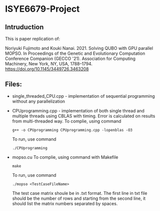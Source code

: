 # ISYE6679-Project
## Intruduction
This is paper replication of:

Noriyuki Fujimoto and Kouki Nanai. 2021. Solving QUBO with GPU parallel MOPSO. In Proceedings of the Genetic and Evolutionary Computation Conference Companion (GECCO '21). Association for Computing Machinery, New York, NY, USA, 1788–1794. https://doi.org/10.1145/3449726.3463208



## Files:
- single_threaded_CPU.cpp - implementation of sequential programming without any parallelization


- CPUprogramming.cpp - implementation of both single thread and multiple threads using CBLAS with timing. Error is calculated on results from multi-threaded way.
  To complie, using command 
  ```
  g++ -o CPUprogramming CPUprogramming.cpp -lopenblas -O3
  ```
  To run, use command
  ```
  ./CPUprogramming
  ```

- mopso.cu
  To complie, using command with Makefile
  ```
  make
  ```
  To run, use command
  ```
  ./mopso <TestCaseFileName>
  ```
  The test case matrix shoule be in .txt format. The first line in txt file should be the number of rows and starting from the second line, it should list the matrix numbers separated by spaces.
